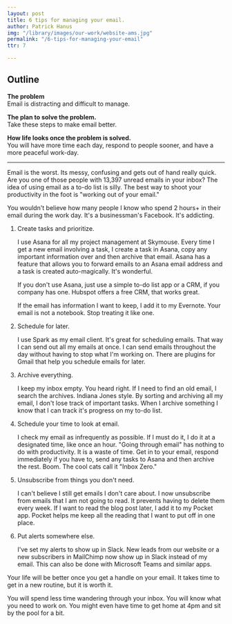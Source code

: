 ```yaml
---
layout: post
title: 6 tips for managing your email.
author: Patrick Hanus
img: "/library/images/our-work/website-ams.jpg"
permalink: "/6-tips-for-managing-your-email"
ttr: 7

---
```

## **Outline**

**The problem**  
Email is distracting and difficult to manage.

**The plan to solve the problem.**  
Take these steps to make email better.

**How life looks once the problem is solved.**  
You will have more time each day, respond to people sooner, and have a more peaceful work-day.

***

Email is the worst. Its messy, confusing and gets out of hand really quick.  Are you one of those people with 13,397 unread emails in your inbox? The idea of using email as a to-do list is silly. The best way to shoot your productivity in the foot is "working out of your email."

You wouldn't believe how many people I know who spend 2 hours+ in their email during the work day. It's a businessman's Facebook. It's addicting.

1. Create tasks and prioritize.

   I use Asana for all my project management at Skymouse. Every time I get a new email involving a task, I create a task in Asana, copy any important information over and then archive that email. Asana has a feature that allows you to forward emails to an Asana email address and a task is created auto-magically. It's wonderful. 

   If you don't use Asana, just use a simple to-do list app or a CRM, if you company has one. Hubspot offers a free CRM, that works great.

   If the email has information I want to keep, I add it to my Evernote. Your email is not a notebook. Stop treating it like one.
2. Schedule for later.

   I use Spark as my email client. It's great for scheduling emails. That way I can send out all my emails at once. I can send emails  throughout the day without having to stop what I'm working on. There are plugins for Gmail that help you schedule emails for later.
3. Archive everything.

   I keep my inbox empty. You heard right. If I need to find an old email, I search the archives. Indiana Jones style. By sorting and archiving all my email, I don't lose track of important tasks. When I archive something I know that I can track it's progress on my to-do list. 
4. Schedule your time to look at email.

   I check my email as infrequently as possible. If I must do it, I do it at a designated time, like once an hour. "Going through email" has nothing to do with productivity. It is a waste of time. Get in to your email, respond immediately if you have to, send any tasks to Asana and then archive the rest. Boom. The cool cats call it "Inbox Zero."


5. Unsubscribe from things you don't need.

   I can't believe I still get emails I don't care about. I now unsubscribe from emails that I am not going to read. It prevents having to delete them every week. If I want to read the blog post later, I add it to my Pocket app. Pocket helps me keep all the reading that I want to put off in one place. 
6. Put alerts somewhere else.

   I've set my alerts to show up in Slack. New leads from our website or a new subscribers in MailChimp now show up in Slack instead of my email.  This can also be done with Microsoft Teams and similar apps.

Your life will be better once you get a handle on your email. It takes time to get in a new routine, but it is worth it.

You will spend less time wandering through your inbox. You will know what you need to work on. You might even have time to get home at 4pm and sit by the pool for a bit.